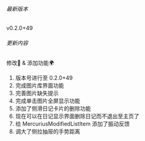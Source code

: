 ###### 最新版本
v0.2.0+49

###### 更新内容

修改📖 & 添加功能🌍

1. 版本号进行至 0.2.0+49
2. 完成图片库界面功能
3. 完善图片缺失提示
4. 完成单击图片全屏显示功能
5. 添加了侧滑日记卡片的删除功能
6. 现在可以在日记显示界面删除日记而不退出至主页了
7. 给 MercuriusModifiedListItem 添加了振动反馈
8. 调大了侧拉抽屉的手势距离
